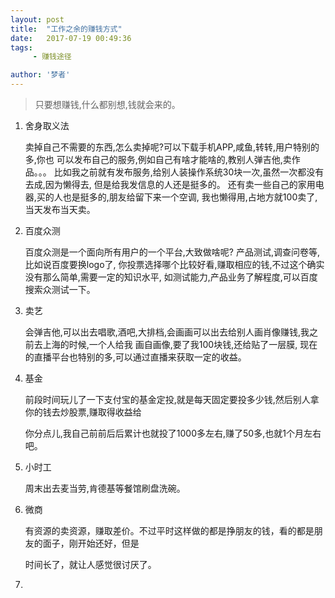```yaml
---
layout: post
title:  "工作之余的赚钱方式"
date:   2017-07-19 00:49:36
tags:
     - 赚钱途径

author: '梦者'
---
```


>  只要想赚钱,什么都别想,钱就会来的。


1.   舍身取义法

      卖掉自己不需要的东西,怎么卖掉呢?可以下载手机APP,咸鱼,转转,用户特别的多,你也
      可以发布自己的服务,例如自己有啥才能啥的,教别人弹吉他,卖作品。。。
      比如我之前就有发布服务,给别人装操作系统30块一次,虽然一次都没有去成,因为懒得去,
      但是给我发信息的人还是挺多的。
      还有卖一些自己的家用电器,买的人也是挺多的,朋友给留下来一个空调,
      我也懒得用,占地方就100卖了,当天发布当天卖。

2.   百度众测

       百度众测是一个面向所有用户的一个平台,大致做啥呢? 产品测试,调查问卷等,比如说百度要换logo了,
         你投票选择哪个比较好看,赚取相应的钱,不过这个确实没有那么简单,需要一定的知识水平,
         如测试能力,产品业务了解程度,可以百度搜索众测试一下。

3. 卖艺

   会弹吉他,可以出去唱歌,酒吧,大排档,会画画可以出去给别人画肖像赚钱,我之前去上海的时候,一个人给我
   画自画像,要了我100块钱,还给贴了一层膜, 现在的直播平台也特别的多,可以通过直播来获取一定的收益。

4. 基金

      前段时间玩儿了一下支付宝的基金定投,就是每天固定要投多少钱,然后别人拿你的钱去炒股票,赚取得收益给

      你分点儿,我自己前前后后累计也就投了1000多左右,赚了50多,也就1个月左右吧。

5.   小时工

      周末出去麦当劳,肯德基等餐馆刷盘洗碗。

6.   微商

      有资源的卖资源，赚取差价。不过平时这样做的都是挣朋友的钱，看的都是朋友的面子，刚开始还好，但是

      时间长了，就让人感觉很讨厌了。

1. ​

   ​






